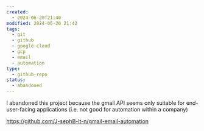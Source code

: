 ```yaml
---
created:
  - 2024-06-20T21:40
modified: 2024-06-20 21:42
tags:
  - git
  - github
  - google-cloud
  - gcp
  - email
  - automation
type:
  - github-repo
status:
  - abandoned
---
```

I abandoned this project because the gmail API seems only suitable for end-user-facing applications (i.e. not good for automation within a company)

https://github.com/J-sephB-lt-n/gmail-email-automation